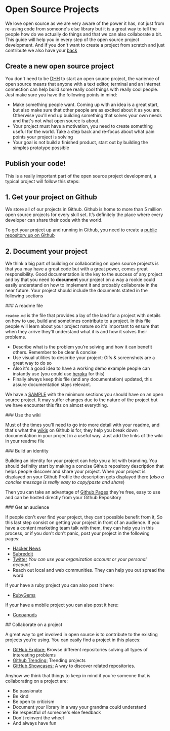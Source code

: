 # Open Source Projects

We love open source as we are very aware of the power it has, not just from re-using code from someone's else library but it is a great way to tell the people how do we actually do things and that we can also collaborate a bit. This guide will help you in every step of the open source project development. And if you don't want to create a project from scratch and just contribute we also have your [back](#Collaborate-on-a-project)

## Create a new open source project

You don't need to be [DHH](https://twitter.com/dhh?lang=es) to start an open source project, the varience of open source means that anyone with a text editor, terminal and an internet connection can help build some really cool things with really cool people. Just make sure you have the following points in mind: 


- Make something people want. Coming up with an idea is a great start, but also make sure that other people are as excited about it as you are. Otherwise you'll end up building something that solves your own needs and that's not what open source is about. 
- Your project must have a motivation, you need to create something useful for the world. Take a step back and re-focus about what pain points your project is solving
- Your goal is not build a finished product, start out by building the simples prototype possible

## Publish your code!  

This is a really important part of the open source project development, a typical project will follow this steps:

## 1. Get your project on Github

We store all of our projects in Github. Github is home to more than 5 million open source projects for every skill set. It’s definitely the place where every developer can share their code with the world.

To get your project up and running in Github, you need to create a [public repository up on Github](https://guides.github.com/introduction/getting-your-project-on-github/)

## 2. Document your project

We think a big part of building or collaborating on open source projects is that you may have a great code but with a great power, comes great responsibility. Good documentation is the key to the success of any project and by that you need to **document** your project on a way a rookie could easily understand on how to implement it and probably collaborate in the near future. Your project should include the documents stated in the following sections

### A readme file

`readme.md` is the file that provides a lay of the land for a project with details on how to use, build and sometimes contribute to a project. In this file people will learn about your project nature so it's important to ensure that when they arrive they'll understand what it is and how it solves their problems.  

- Describe what is the problem you’re solving and how it can benefit others. Remember to be clear & concise
- Use visual utilities to describe your project: Gifs & screenshots are a great way to do so
- Also it's a good idea to have a working demo example people can instantly use (you could use [heroku](https://dashboard.heroku.com/) for this)
- Finally always keep this file (and any documentation) updated, this assure documentation stays relevant.

We have a [SAMPLE](https://github.com/IcaliaLabs/icalia_guides/blob/master/open_source/SAMPLE.md) with the minimum sections you should have on an open source project. It may suffer changes due to the nature of the project but we have encounter this fits on almost everything.

### Use the wiki

Must of the times you'll need to go into more detail with your readme, and that's what the [wikis](https://guides.github.com/features/wikis/) on Github is for, they help you break down documentation in your project in a useful way. Just add the links of the wiki in your readme file

### Build an identity

Building an identity for your project can help you a lot with branding. You should definilty start by making a concise Github repository description that helps people discover and share your project. When your project is displayed on your Github Profile the description gets displayed there (*also a concise message is really easy to copy/paste and share*)

Then you can take an advantage of [Github Pages](https://pages.github.com) they're free, easy to use and can be hosted directly from your Github Repository

### Get an audience

If people don't ever find your project, they can't possible benefit from it, So this last step consist on getting your project in front of an audience. If you have a content marketing team talk with them, they can help you in this process, or if you don't don't panic, post your project in the following pages: 

- [Hacker News](https://news.ycombinator.com)
- [Subreddit](https://www.reddit.com/reddits)
- [Twitter](https://www.twitter.com) *You can use your organization account or your personal account*
- Reach out local and web communities. They can help you out spread the word

If your have a ruby project you can also post it here:
- [RubyGems](https://rubygems.org)

If your have a mobile project you can also post it here:
- [Cocoapods](https://cocoapods.org)

## Collaborate on a project

A great way to get involved in open source is to contribute to the existing projects you’re using. You can easily find a project in this places:

- [GitHub Explore:](https://github.com/explore) Browse different repositories solving all types of interesting problems
- [Github Trending:](https://github.com/trending) Trending projects
- [GitHub Showcases:](https://github.com/showcases) A way to discover related repositories.

Anyhow we think that things to keep in mind if you're someone that is collaborating on a project are:

* Be passionate
* Be kind
* Be open to criticism
* Document your library in a way your grandma could understand
* Be respectful of someone's else feedback
* Don't reinvent the wheel
* And always have fun


